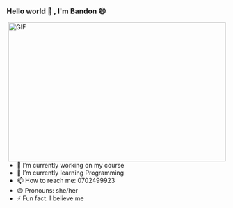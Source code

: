 ### Hello world 👋 , I'm Bandon 😄

<img align="right" alt="GIF" src="https://github.com/arsentieva/arsentieva/blob/main/code.gif?raw=true" width="500" height="320" />


- 🔭 I’m currently working on my course 
- 🌱 I’m currently learning Programming
- 📫 How to reach me: 0702499923
- 😄 Pronouns:  she/her
- ⚡ Fun fact: I believe me

